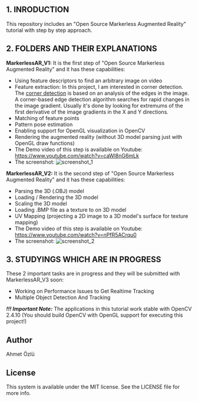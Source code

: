 ## 1. INRODUCTION

This repository includes an "Open Source Markerless Augmented Reality" tutorial with step by step approach.

## 2. FOLDERS AND THEIR EXPLANATIONS

**MarkerlessAR_V1:** It is the first step of "Open Source Markerless Augmented Reality" and it has these capabilities:
- Using feature descriptors to find an arbitrary image on video
- Feature extraction: In this project, I am interested in corner detection. The [corner detection](http://docs.opencv.org/2.4/doc/tutorials/features2d/trackingmotion/harris_detector/harris_detector.html) is based
on an analysis of the edges in the image. A corner-based edge detection algorithm
searches for rapid changes in the image gradient. Usually it's done by looking for
extremums of the first derivative of the image gradients in the X and Y directions.
- Matching of feature points
- Pattern pose estimation
- Enabling support for OpenGL visualization in OpenCV
- Rendering the augmented reality (without 3D model parsing just with OpenGL draw functions)
- The Demo video of this step is available on Youtube: https://www.youtube.com/watch?v=caWl8nG6mLk
- The screenshot:
![screenshot_1](https://user-images.githubusercontent.com/22610163/28993909-d6e0be12-79c9-11e7-9548-77ce73071e12.png)

**MarkerlessAR_V2:** It is the second step of "Open Source Markerless Augmented Reality" and it has these capabilities:
- Parsing the 3D (.OBJ) model
- Loading / Rendering the 3D model
- Scaling the 3D model
- Loading .BMP file as a texture to on 3D model
- UV Mapping (projecting a 2D image to a 3D model's surface for texture mapping)
- The Demo video of this step is available on Youtube: https://www.youtube.com/watch?v=nPfR5ACrqu0
- The screenshot:
![screenshot_2](https://user-images.githubusercontent.com/22610163/28994049-6ea49036-79cd-11e7-88bf-696f046c67f3.png)

## 3. STUDYINGS WHICH ARE IN PROGRESS

These 2 important tasks are in progress and they will be submitted with MarkerlessAR_V3 soon:
- Working on Performance Issues to Get Realtime Tracking
- Multiple Object Detection And Tracking

***!!! Important Note:*** The applications in this tutorial work stable with OpenCV 2.4.10 (You should build OpenCV with OpenGL support for executing this project!)

## Author
Ahmet Özlü

## License
This system is available under the MIT license. See the LICENSE file for more info.
